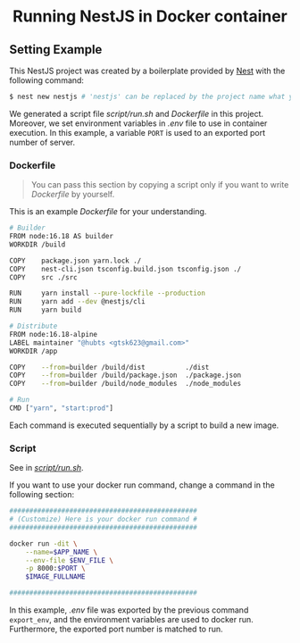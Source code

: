 <h1>
    <p align="center">Running NestJS in Docker container</p>
</h1>

## Setting Example

This NestJS project was created by a boilerplate provided by [Nest](https://nestjs.com) with the following command:

```bash
$ nest new nestjs # 'nestjs' can be replaced by the project name what you want
```

We generated a script file _script/run.sh_ and _Dockerfile_ in this project. Moreover, we set environment variables in _.env_ file to use in container execution. In this example, a variable `PORT` is used to an exported port number of server.

### Dockerfile

> You can pass this section by copying a script only if you want to write _Dockerfile_ by yourself.

This is an example _Dockerfile_ for your understanding.

```bash
# Builder
FROM node:16.18 AS builder
WORKDIR /build

COPY    package.json yarn.lock ./
COPY    nest-cli.json tsconfig.build.json tsconfig.json ./
COPY    src ./src

RUN     yarn install --pure-lockfile --production
RUN     yarn add --dev @nestjs/cli
RUN     yarn build

# Distribute
FROM node:16.18-alpine
LABEL maintainer "@hubts <gtsk623@gmail.com>"
WORKDIR /app

COPY    --from=builder /build/dist          ./dist
COPY    --from=builder /build/package.json  ./package.json
COPY    --from=builder /build/node_modules  ./node_modules

# Run
CMD ["yarn", "start:prod"]
```

Each command is executed sequentially by a script to build a new image.

### Script

See in [_script/run.sh_](./script/run.sh).

If you want to use your docker run command, change a command in the following section:

```bash
###############################################
# (Customize) Here is your docker run command #
###############################################

docker run -dit \
    --name=$APP_NAME \
    --env-file $ENV_FILE \
    -p 8000:$PORT \
    $IMAGE_FULLNAME

###############################################
```

In this example, _.env_ file was exported by the previous command `export_env`, and the environment variables are used to docker run. Furthermore, the exported port number is matched to run.

